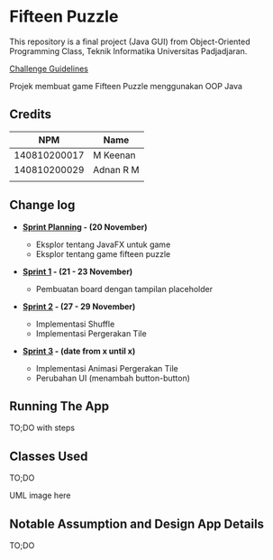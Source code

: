 # Fifteen Puzzle

This repository is a final project (Java GUI) from Object-Oriented Programming Class, Teknik Informatika Universitas Padjadjaran. 

[Challenge Guidelines](challenge-guideline.md)

Projek membuat game Fifteen Puzzle menggunakan OOP Java

## Credits
| NPM           | Name        |
| ------------- |-------------|
| 140810200017  | M Keenan    |
| 140810200029  | Adnan R M   |
|               |             |

## Change log
- **[Sprint Planning](changelog/sprint-planning.md) - (20 November)** 
   - Eksplor tentang JavaFX untuk game
   - Eksplor tentang game fifteen puzzle

- **[Sprint 1](changelog/sprint-1.md) - (21 - 23 November)** 
   - Pembuatan board dengan tampilan placeholder

- **[Sprint 2](changelog/sprint-2.md) - (27 - 29 November)** 
   - Implementasi Shuffle
   - Implementasi Pergerakan Tile
   
- **[Sprint 3](changelog/sprint-3.md) - (date from x until x)** 
   - Implementasi Animasi Pergerakan Tile
   - Perubahan UI (menambah button-button)

## Running The App

TO;DO with steps

## Classes Used

TO;DO

UML image here

## Notable Assumption and Design App Details

TO;DO

